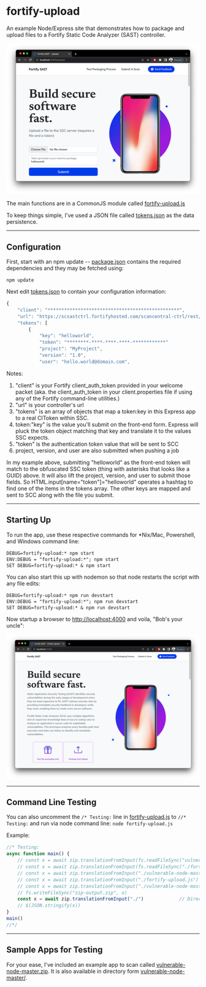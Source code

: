 # fortify-upload
An example Node/Express site that demonstrates how to package and upload files to a Fortify Static Code Analyzer (SAST) controller.

![Upload Screen](upload.png)

The main functions are in a CommonJS module called [fortify-upload.js](fortify-upload.js)

To keep things simple, I've used a JSON file called [tokens.json](tokens.json) as the data persistence.

----------
## Configuration
First, start with an npm update -- [package.json](package.json) contains the required dependencies and they may be fetched using:
```console
npm update
```
Next edit [tokens.json](tokens.json) to contain your configuration information:

```javascript
{
    "client": "************************************************",
    "url": "https://scsastctrl.fortifyhosted.com/scancentral-ctrl/rest/v2/job",
    "tokens": [
        {
            "key": "helloworld",
            "token": "********-****-****-****-************"
            "project": "MyProject",
            "version": "1.0",
            "user": "hello.world@domain.com",
```
Notes:
1. "client" is your Fortify client_auth_token provided in your welcome packet (aka. the client_auth_token in your client.properties file if using any of the Fortify command-line utilities.)
2. "url" is your controller's url
3. "tokens" is an array of objects that map a token:key in this Express app to a real CIToken within SSC.
4. token:"key" is the value you'll submit on the front-end form.  Express will pluck the token object matching that key and translate it to the values SSC expects.
5. "token" is the authentication token value that will be sent to SCC
6. project, version, and user are also submitted when pushing a job

In my example above, submitting "helloworld" as the front-end token will match to the obfuscated SSC token (thing with asterisks that looks like a GUID) above.  It will also lift the project, version, and user to submit those fields.  So HTML.input[name="token"]="helloworld" operates a hashtag to find one of the items in the tokens array.  The other keys are mapped and sent to SCC along with the file you submit.

----------
## Starting Up

To run the app, use these respective commands for *Nix/Mac, Powershell, and Windows command line:

```console
DEBUG=fortify-upload:* npm start
ENV:DEBUG = "fortify-upload:*"; npm start
SET DEBUG=fortify-upload:* & npm start
```

You can also start this up with nodemon so that node restarts the script with any file edits:

```console
DEBUG=fortify-upload:* npm run devstart
ENV:DEBUG = "fortify-upload:*"; npm run devstart
SET DEBUG=fortify-upload:* & npm run devstart
```

Now startup a browser to [http://localhost:4000](http://localhost:4000) and voila, "Bob's your uncle":

![Start Page](index.png)



----------
## Command Line Testing
You can also uncomment the `/* Testing:` line in [fortify-upload.js](fortify-upload.js) to `//* Testing:` and run via node command line: `node fortify-upload.js`

Example:
```javascript
//* Testing:
async function main() {
    // const x = await zip.translationFromInput(fs.readFileSync("vulnerable-node-master.zip"),"helloworld")   // Zip Buffer (optionally name it)
    // const x = await zip.translationFromInput(fs.readFileSync("./fortify-upload.js"))    // Regular File Buffer
    // const x = await zip.translationFromInput("./vulnerable-node-master")             // Directory
    // const x = await zip.translationFromInput("./fortify-upload.js")                  // Regular file
    // const x = await zip.translationFromInput("./vulnerable-node-master.zip")         // Zip File
    // fs.writeFileSync("zip-output.zip", x)
    const x = await zip.translationFromInput("./")             // Directory
    // $(JSON.stringify(x))
}
main()
//*/
```

----------
## Sample Apps for Testing
For your ease, I've included an example app to scan called [vulnerable-node-master.zip](vulnerable-node-master.zip).  It is also available in directory form [vulnerable-node-master/](vulnerable-node-master/).
